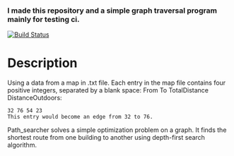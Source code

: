 ### I made this repository and a simple graph traversal program mainly for testing ci. 

[![Build Status](https://travis-ci.org/orionoiro/path_searcher.svg?branch=master)](https://travis-ci.org/orionoiro/path_searcher)
  
  
  # Description
  
  Using a data from a map in .txt file. Each entry in the map file contains four positive integers, separated by a blank space:
  From To TotalDistance DistanceOutdoors: 
  
    32 76 54 23
    This entry would become an edge from 32 to 76.
  
  Path_searcher solves a simple optimization problem on a graph. 
  It finds the shortest route from one building to another using depth-first search algorithm.

